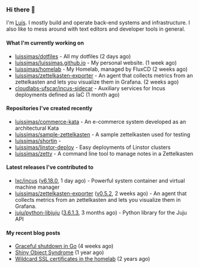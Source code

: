 ### Hi there 👋

I'm [Luís](https://luissimas.github.io). I mostly build and operate back-end systems and infrastructure. I also like to mess around with text editors and developer tools in general.

#### What I'm currently working on

- [luissimas/dotfiles](https://github.com/luissimas/dotfiles) - All my dotfiles (2 days ago)
- [luissimas/luissimas.github.io](https://github.com/luissimas/luissimas.github.io) - My personal website. (1 week ago)
- [luissimas/homelab](https://github.com/luissimas/homelab) - My Homelab, managed by FluxCD (2 weeks ago)
- [luissimas/zettelkasten-exporter](https://github.com/luissimas/zettelkasten-exporter) - An agent that collects metrics from an zettelkasten and lets you visualize them in Grafana. (2 weeks ago)
- [cloudlabs-ufscar/incus-sidecar](https://github.com/cloudlabs-ufscar/incus-sidecar) - Auxiliary services for Incus deployments defined as IaC (1 month ago)

#### Repositories I've created recently

- [luissimas/commerce-kata](https://github.com/luissimas/commerce-kata) - An e-commerce system developed as an architectural Kata
- [luissimas/sample-zettelkasten](https://github.com/luissimas/sample-zettelkasten) - A sample zettelkasten used for testing
- [luissimas/shortin](https://github.com/luissimas/shortin) - 
- [luissimas/linstor-deploy](https://github.com/luissimas/linstor-deploy) - Easy deployments of Linstor clusters
- [luissimas/zetty](https://github.com/luissimas/zetty) - A command line tool to manage notes in a Zettelkasten

#### Latest releases I've contributed to

- [lxc/incus](https://github.com/lxc/incus) ([v6.18.0](https://github.com/lxc/incus/releases/tag/v6.18.0), 1 day ago) - Powerful system container and virtual machine manager 
- [luissimas/zettelkasten-exporter](https://github.com/luissimas/zettelkasten-exporter) ([v0.5.2](https://github.com/luissimas/zettelkasten-exporter/releases/tag/v0.5.2), 2 weeks ago) - An agent that collects metrics from an zettelkasten and lets you visualize them in Grafana.
- [juju/python-libjuju](https://github.com/juju/python-libjuju) ([3.6.1.3](https://github.com/juju/python-libjuju/releases/tag/3.6.1.3), 3 months ago) - Python library for the Juju API

#### My recent blog posts

- [Graceful shutdown in Go](https://luissimas.github.io/blog/graceful-shutdown-go/) (4 weeks ago)
- [Shiny Object Syndrome](https://luissimas.github.io/blog/shiny-object-syndrome/) (1 year ago)
- [Wildcard SSL certificates in the homelab](https://luissimas.github.io/blog/homelab-ssl/) (2 years ago)
